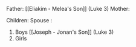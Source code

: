 Father: [[Eliakim - Melea's Son]] (Luke 3)
Mother: 

Children:
Spouse : 
1) Boys
	[[Joseph - Jonan's Son]] (Luke 3)
2) Girls
	